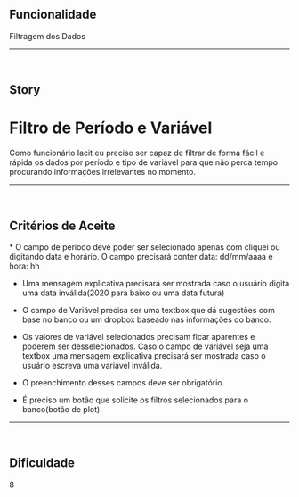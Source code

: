 <h2>Funcionalidade</h2>
Filtragem dos Dados

---
<br>

<h2>Story</h2>
<h1>Filtro de Período e Variável</h1>
Como funcionário Iacit eu preciso ser capaz de filtrar de forma fácil e rápida os dados por período e tipo de variável para que não perca tempo procurando informações irrelevantes no momento.

---
<br>

<h2>Critérios de Aceite</h2>
* O campo de período deve poder ser selecionado apenas com cliquei ou digitando data e horário.
O campo precisará conter data: dd/mm/aaaa e hora: hh

* Uma mensagem explicativa precisará ser mostrada caso o usuário digita uma data inválida(2020 para baixo ou uma data futura)

* O campo de Variável precisa ser uma textbox que dá sugestões com base no banco ou um dropbox baseado nas informações do banco.

* Os valores de variável selecionados precisam ficar aparentes e poderem ser desselecionados.
Caso o campo de variável seja uma textbox uma mensagem explicativa precisará ser mostrada caso o usuário escreva uma variável inválida.

* O preenchimento desses campos deve ser obrigatório.

* É preciso um botão que solicite os filtros selecionados para o banco(botão de plot).

---
<br>

<h2>Dificuldade</h2>
8